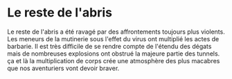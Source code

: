 # Le reste de l'abris

Le reste de l'abris a été ravagé par des affrontements toujours plus violents. Les meneurs de la mutinerie sous l'effet du virus ont multiplié les actes de barbarie. Il est très difficile de se rendre compte de l'étendu des dégats mais de nombreuses explosions ont obstrué la majeure partie des tunnels. ça et là la multiplication de corps crée une atmosphère des plus macabres que nos aventuriers vont devoir braver.  
